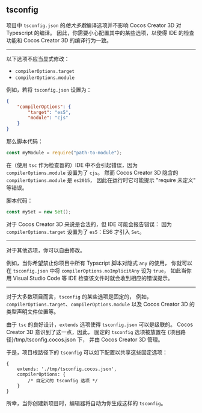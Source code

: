 
## tsconfig

项目中 `tsconfig.json` 的*绝大多数*编译选项并不影响 Cocos Creator 3D 对 Typescript 的编译。
因此，你需要小心配置其中的某些选项，以使得 IDE 的检查功能和 Cocos Creator 3D 的编译行为一致。

----

以下选项不应当显式修改：

- `compilerOptions.target`
- `compilerOptions.module`

例如，若将 `tsconfig.json` 设置为：
```json
{
    "compilerOptions": {
        "target": "es5",
        "module": "cjs"
    }
}
```
那么脚本代码：

```ts
const myModule = require("path-to-module");
```
在（使用 `tsc` 作为检查器的）IDE 中不会引起错误，因为`compilerOptions.module` 设置为了 `cjs`。
然而 Cocos Creator 3D 隐含的 `compilerOptions.module` 是 `es2015`，
因此在运行时它可能提示 "require 未定义" 等错误。

脚本代码：

```ts
const mySet = new Set();
```
对于 Cocos Creator 3D 来说是合法的，但 IDE 可能会报告错误：
因为`compilerOptions.target` 设置为了 `es5`：ES6 才引入 `Set`。

----

对于其他选项，你可以自由修改。

例如，当你希望禁止你项目中所有 Typscript 脚本对隐式 `any` 的使用，
你就可以在 `tsconfig.json` 中将 `compilerOptions.noImplicitAny` 设为 `true`，
如此当你用 Visual Studio Code 等 IDE 检查该文件时就会收到相应的错误提示。

----

对于大多数项目而言，`tsconfig` 的某些选项是固定的，
例如，`compilerOptions.target`、`compilerOptions.module` 以及 Cocos Creator 3D 的类型声明文件位置等。

由于 `tsc` 的良好设计，`extends` 选项使得 `tsconfig.json` 可以是级联的。
Cocos Creator 3D 意识到了这一点，因此，
固定的 `tsconfig` 选项被放置在 {项目路径}/tmp/tsconfig.cocos.json 下，
并由 Cocos Creator 3D 管理。

于是，项目根路径下的 `tsconfig` 可以如下配置以共享这些固定选项：
```
{
    extends: './tmp/tsconfig.cocos.json',
    compilerOptions: {
        /* 自定义的 tsconfig 选项 */
    }
}
```

所幸，当你创建新项目时，编辑器将自动为你生成这样的 `tsconfig`。